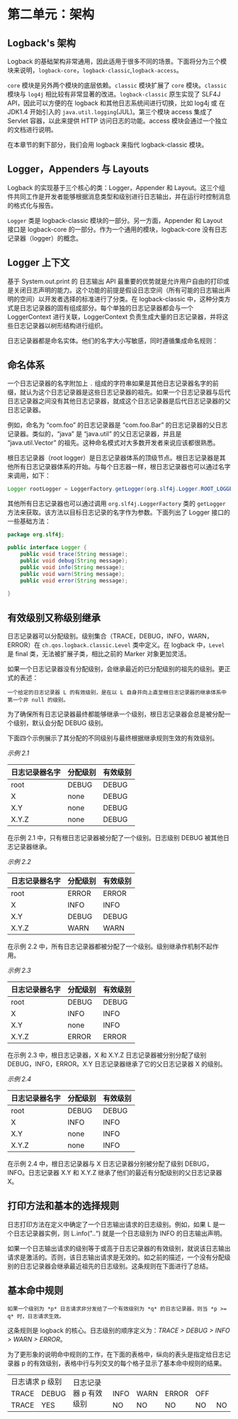 # 第二单元：架构

## Logback's 架构

Logback 的基础架构非常通用，因此适用于很多不同的场景。下面将分为三个模块来说明，`logback-core`，`logback-classic`,`logback-access`。

`core` 模块是另外两个模块的底层依赖。`classic` 模块扩展了 `core` 模块。`classic` 模块与 `log4j` 相比较有非常显著的改进。`logback-classic` 原生实现了 SLF4J API，因此可以方便的在 logback 和其他日志系统间进行切换，比如 log4j 或 在 JDK1.4 开始引入的 `java.util.logging`(JUL)。第三个模块 access 集成了 Servlet 容器，以此来提供 HTTP 访问日志的功能。access 模块会通过一个独立的文档进行说明。

在本章节的剩下部分，我们会用 logback 来指代 logback-classic 模块。


## Logger，Appenders 与 Layouts

Logback 的实现基于三个核心的类：Logger，Appender 和 Layout。这三个组件共同工作是开发者能够根据消息类型和级别进行日志输出，并在运行时控制消息的格式化与报告。

`Logger` 类是 logback-classic 模块的一部分。另一方面，Appender 和 Layout 接口是 logback-core 的一部分。作为一个通用的模块，logback-core 没有日志记录器（logger）的概念。


## Logger 上下文

基于 System.out.print 的 日志输出 API 最重要的优势就是允许用户自由的打印或是关闭日志声明的能力。这个功能的前提是假设日志空间（所有可能的日志输出声明的空间）以开发者选择的标准进行了分类。在 logback-classic 中，这种分类方式是日志记录器的固有组成部分。每个单独的日志记录器都会与一个 LoggerContext 进行关联，LoggerContext 负责生成大量的日志记录器，并将这些日志记录器以树形结构进行组织。

日志记录器都是命名实体。他们的名字大小写敏感，同时遵循集成命名规则：


## 命名体系

一个日志记录器的名字附加上 `.` 组成的字符串如果是其他日志记录器名字的前缀，就认为这个日志记录器是这些日志记录器的祖先。如果一个日志记录器与后代日志记录器之间没有其他日志记录器，就成这个日志记录器是后代日志记录器的父日志记录器。

例如，命名为 “com.foo” 的日志记录器是 “com.foo.Bar” 的日志记录器的父日志记录器。类似的，“java” 是 “java.util” 的父日志记录器，并且是 “java.util.Vector” 的祖先。这种命名模式对大多数开发者来说应该都很熟悉。

根日志记录器（root logger）是日志记录器体系的顶级节点。根日志记录器是其他所有日志记录器体系的开始。与每个日志器一样，根日志记录器也可以通过名字来调用，如下：

```java
Logger rootLogger = LoggerFactory.getLogger(org.slf4j.Logger.ROOT_LOGGER_NAME);
```

其他所有日志记录器也可以通过调用 `org.slf4j.LoggerFactory` 类的 `getLogger` 方法来获取。该方法以目标日志记录的名字作为参数。下面列出了 Logger 接口的一些基础方法：

```java
package org.slf4j;

public interface Logger {
    public void trace(String message);
    public void debug(String message);
    public void info(String message);
    public void warn(String message);
    public void error(String message);
    
}
```


## 有效级别又称级别继承

日志记录器可以分配级别。级别集合（TRACE，DEBUG，INFO，WARN，ERROR）在 `ch.qos.logback.classic.Level` 类中定义。在 logback 中，`Level` 是 final 类，无法被扩展子类，相比之前的 Marker 对象更加灵活。

如果一个日志记录器没有分配级别，会继承最近的已分配级别的祖先的级别。更正式的表述：

```text
一个给定的日志记录器 L 的有效级别，是在以 L 自身并向上直至根日志记录器的继承体系中第一个非 null 的级别。
```

为了确保所有日志记录器最终都能够继承一个级别，根日志记录器会总是被分配一个级别，默认会分配 DEBUG 级别。

下面四个示例展示了其分配的不同级别与最终根据继承规则生效的有效级别。

*示例 2.1*

|日志记录器名字|分配级别|有效级别|
|:------|:-----|:----|
|root|DEBUG|DEBUG|
|X|none|DEBUG|
|X.Y|none|DEBUG|
|X.Y.Z|none|DEBUG|

在示例 2.1 中，只有根日志记录器被分配了一个级别。日志级别 DEBUG 被其他日志记录器继承。

*示例 2.2*

|日志记录器名字|分配级别|有效级别|
|:------|:-----|:----|
|root|ERROR|ERROR|
|X|INFO|INFO|
|X.Y|DEBUG|DEBUG|
|X.Y.Z|WARN|WARN|

在示例 2.2 中，所有日志记录器都被分配了一个级别。级别继承作机制不起作用。

*示例 2.3*

|日志记录器名字|分配级别|有效级别|
|:------|:-----|:----|
|root|DEBUG|DEBUG|
|X|INFO|INFO|
|X.Y|none|INFO|
|X.Y.Z|ERROR|ERROR|

在示例 2.3 中，根日志记录器，X 和 X.Y.Z 日志记录器被分别分配了级别 DEBUG，INFO，ERROR。X.Y 日志记录器继承了它的父日志记录器 X 的级别。

*示例 2.4*

|日志记录器名字|分配级别|有效级别|
|:------|:-----|:----|
|root|DEBUG|DEBUG|
|X|INFO|INFO|
|X.Y|none|INFO|
|X.Y.Z|none|INFO|

在示例 2.4 中，根日志记录器与 X 日志记录器分别被分配了级别 DEBUG，INFO。日志记录器 X.Y 和 X.Y.Z 继承了他们的最近有分配级别的父日志记录器 X。


## 打印方法和基本的选择规则


日志打印方法在定义中确定了一个日志输出请求的日志级别。例如，如果 L 是一个日志记录器实例，则 L.info("..“) 就是一个日志级别为 INFO 的日志输出声明。

如果一个日志输出请求的级别等于或高于日志记录器的有效级别，就说该日志输出请求是激活的。否则，该日志输出请求是无效的。如之前的描述，一个没有分配级别的日志记录器会继承最近祖先的日志级别。这条规则在下面进行了总结。


## 基本命中规则

```text
如果一个级别为 *p* 日志请求非分发给了一个有效级别为 *q* 的日志记录器，则当 *p >= q* 时，日志请求生效。
```

这条规则是 logback 的核心。日志级别的顺序定义为：*TRACE > DEBUG > INFO > WARN > ERROR*。

为了更形象的说明命中规则的工作，在下面的表格中，纵向的表头是指定给日志记录器 p 的有效级别，表格中行与列交叉的每个格子显示了基本命中规则的结果。

<table>
    <tr>
        <td colspan="2">日志请求 p 级别</td>
        <td rowspan="6"> 日志记录器 p 有效级别 </td>
    </tr>
    <tr>
        <td>TRACE</td><td>DEBUG</td><td>INFO</td><td>WARN</td><td>ERROR</td><td>OFF</td>
    </tr>
    <tr>
        <td>TRACE</td><td>YES</td><td>NO</td><td>NO</td><td>NO</td><td>NO</td><td>NO</td>
    </tr>
</table>
            
            
